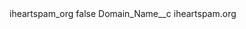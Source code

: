 <?xml version="1.0" encoding="UTF-8"?>
<CustomMetadata xmlns="http://soap.sforce.com/2006/04/metadata" xmlns:xsi="http://www.w3.org/2001/XMLSchema-instance" xmlns:xsd="http://www.w3.org/2001/XMLSchema">
    <label>iheartspam_org</label>
    <protected>false</protected>
    <values>
        <field>Domain_Name__c</field>
        <value xsi:type="xsd:string">iheartspam.org</value>
    </values>
</CustomMetadata>

